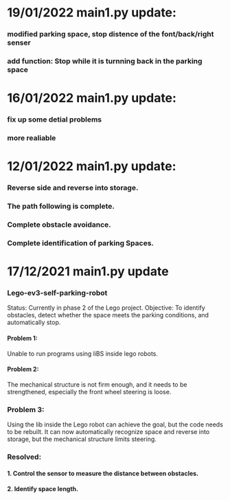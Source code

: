 # 19/01/2022 main1.py update: 
### modified parking space, stop distence of the font/back/right senser
### add function: Stop while it is turnning back in the parking space

# 16/01/2022 main1.py update: 
### fix up some detial problems
### more realiable


# 12/01/2022 main1.py update: 
### Reverse side and reverse into storage.
### The path following is complete.
### Complete obstacle avoidance.
### Complete identification of parking Spaces.

# 17/12/2021 main1.py update
### Lego-ev3-self-parking-robot
Status: Currently in phase 2 of the Lego project.
Objective: To identify obstacles, detect whether the space meets the parking conditions, and automatically stop.
#### Problem 1: 
Unable to run programs using liBS inside lego robots.
#### Problem 2: 
The mechanical structure is not firm enough, and it needs to be strengthened, especially the front wheel steering is loose.
### Problem 3: 
Using the lib inside the Lego robot can achieve the goal, but the code needs to be rebuilt. It can now automatically recognize space and reverse into storage, but the mechanical structure limits steering.

### Resolved:
#### 1. Control the sensor to measure the distance between obstacles.
#### 2. Identify space length.
